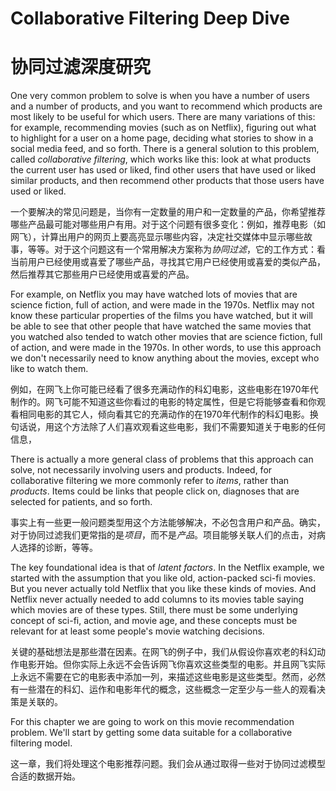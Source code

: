 # Collaborative Filtering Deep Dive

# 协同过滤深度研究

One very common problem to solve is when you have a number of users and a number of products, and you want to recommend which products are most likely to be useful for which users. There are many variations of this: for example, recommending movies (such as on Netflix), figuring out what to highlight for a user on a home page, deciding what stories to show in a social media feed, and so forth. There is a general solution to this problem, called *collaborative filtering*, which works like this: look at what products the current user has used or liked, find other users that have used or liked similar products, and then recommend other products that those users have used or liked.

一个要解决的常见问题是，当你有一定数量的用户和一定数量的产品，你希望推荐哪些产品最可能对哪些用户有用。对于这个问题有很多变化：例如，推荐电影（如网飞），计算出用户的网页上要高亮显示哪些内容，决定社交媒体中显示哪些故事，等等。对于这个问题这有一个常用解决方案称为*协同过滤*，它的工作方式：看当前用户已经使用或喜爱了哪些产品，寻找其它用户已经使用或喜爱的类似产品，然后推荐其它那些用户已经使用或喜爱的产品。

For example, on Netflix you may have watched lots of movies that are science fiction, full of action, and were made in the 1970s. Netflix may not know these particular properties of the films you have watched, but it will be able to see that other people that have watched the same movies that you watched also tended to watch other movies that are science fiction, full of action, and were made in the 1970s. In other words, to use this approach we don't necessarily need to know anything about the movies, except who like to watch them.

例如，在网飞上你可能已经看了很多充满动作的科幻电影，这些电影在1970年代制作的。网飞可能不知道这些你看过的电影的特定属性，但是它将能够查看和你观看相同电影的其它人，倾向看其它的充满动作的在1970年代制作的科幻电影。换句话说，用这个方法除了人们喜欢观看这些电影，我们不需要知道关于电影的任何信息，

There is actually a more general class of problems that this approach can solve, not necessarily involving users and products. Indeed, for collaborative filtering we more commonly refer to *items*, rather than *products*. Items could be links that people click on, diagnoses that are selected for patients, and so forth.

事实上有一些更一般问题类型用这个方法能够解决，不必包含用户和产品。确实，对于协同过滤我们更常指的是*项目*，而不是*产品*。项目能够关联人们的点击，对病人选择的诊断，等等。

The key foundational idea is that of *latent factors*. In the Netflix example, we started with the assumption that you like old, action-packed sci-fi movies. But you never actually told Netflix that you like these kinds of movies. And Netflix never actually needed to add columns to its movies table saying which movies are of these types. Still, there must be some underlying concept of sci-fi, action, and movie age, and these concepts must be relevant for at least some people's movie watching decisions.

关键的基础想法是那些潜在因素。在网飞的例子中，我们从假设你喜欢老的科幻动作电影开始。但你实际上永远不会告诉网飞你喜欢这些类型的电影。并且网飞实际上永远不需要在它的电影表中添加一列，来描述这些电影是这些类型。然而，必然有一些潜在的科幻、运作和电影年代的概念，这些概念一定至少与一些人的观看决策是关联的。

For this chapter we are going to work on this movie recommendation problem. We'll start by getting some data suitable for a collaborative filtering model.

这一章，我们将处理这个电影推荐问题。我们会从通过取得一些对于协同过滤模型合适的数据开始。
